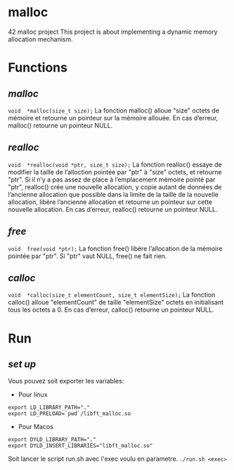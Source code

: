 # malloc
42 malloc project
This project is about implementing a dynamic memory allocation mechanism.


# Functions

*malloc*
--
``
void  *malloc(size_t size);
``
La fonction malloc() alloue "size" octets de mémoire et retourne un pointeur sur la mémoire allouée.
En cas d’erreur, malloc() retourne un pointeur NULL.

*realloc*
--
``
void  *realloc(void *ptr, size_t size);
``
La fonction realloc() essaye de modifier la taille de l’alloction pointée par "ptr" à "size" octets, et retourne "ptr". Si il n’y a pas assez de place à l’emplacement mémoire pointé par "ptr", realloc() crée une nouvelle allocation, y copie autant de données de l’ancienne allocation que possible dans la limite de la taille de la nouvelle allocation, libère l’ancienne allocation et retourne un pointeur sur cette nouvelle allocation.
En cas d’erreur, realloc() retourne un pointeur NULL.

*free*
--
``
void  free(void *ptr);
``
La fonction free() libère l’allocation de la mémoire pointée par "ptr". Si "ptr" vaut NULL, free() ne fait rien.

*calloc*
--
``
void  *calloc(size_t elementCount, size_t elementSize);
``
La fonction calloc() alloue "elementCount" de taille "elementSize" octets en initialisant tous les octets a 0.
En cas d’erreur, calloc() retourne un pointeur NULL.

# Run

*set up*
--
Vous pouvez soit exporter les variables:
- Pour linux
```
export LD_LIBRARY_PATH="."
export LD_PRELOAD=`pwd`/libft_malloc.so
```
- Pour Macos
```
export DYLD_LIBRARY_PATH="."
export DYLD_INSERT_LIBRARIES="libft_malloc.so"
```
Soit lancer le script run.sh avec l'exec voulu en parametre.
``./run.sh <exec>``
